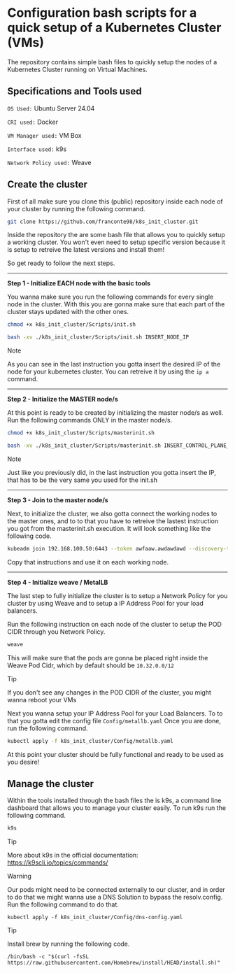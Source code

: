 # Configuration bash scripts for a quick setup of a Kubernetes Cluster (VMs)

The repository contains simple bash files to quickly setup the nodes of a Kubernetes Cluster running on Virtual Machines.

## Specifications and Tools used

` OS Used: ` Ubuntu Server 24.04  

` CRI used: ` Docker

` VM Manager used: ` VM Box

` Interface used: ` k9s

` Network Policy used: ` Weave

## Create the cluster

First of all make sure you clone this (public) repository inside each node of your cluster by running the following command.

```bash
git clone https://github.com/franconte98/k8s_init_cluster.git
```

Inside the repository the are some bash file that allows you to quickly setup a working cluster. You won't even need to setup specific version because it is setup to retreive the latest versions and install them! 

So get ready to follow the next steps.

---

**Step 1 - Initialize EACH node with the basic tools**

You wanna make sure you run the following commands for every single node in the cluster. With this you are gonna make sure that each part of the cluster stays updated with the other ones. 

```bash
chmod +x k8s_init_cluster/Scripts/init.sh
```
```bash
bash -xv ./k8s_init_cluster/Scripts/init.sh INSERT_NODE_IP
```

> [!NOTE]
> As you can see in the last instruction you gotta insert the desired IP of the node for your kubernetes cluster. You can retreive it by using the ```ip a``` command.

---

**Step 2 - Initialize the MASTER node/s**

At this point is ready to be created by initializing the master node/s as well. Run the following commands ONLY in the master node/s.

```bash
chmod +x k8s_init_cluster/Scripts/masterinit.sh
```
```bash
bash -xv ./k8s_init_cluster/Scripts/masterinit.sh INSERT_CONTROL_PLANE_IP
```

> [!NOTE]
> Just like you previously did, in the last instruction you gotta insert the IP, that has to be the very same you used for the init.sh

---

**Step 3 - Join to the master node/s**

Next, to initialize the cluster, we also gotta connect the working nodes to the master ones, and to to that you have to retreive the lastest instruction you got from the masterinit.sh execution. It will look something like the following code.

```bash
kubeadm join 192.168.100.50:6443 --token awfaaw.awdawdawd --discovery-token-ca-cert-hash sha256:1233sfjsjsnfsefiusdbmsivseunf34231 --cri-socket unix:///var/run/cri-dockerd.sock
```

Copy that instructions and use it on each working node.

---

**Step 4 - Initialize weave / MetalLB**

The last step to fully initialize the cluster is to setup a Network Policy for you cluster by using Weave and to setup a IP Address Pool for your load balancers.

Run the following instruction on each node of the cluster to setup the POD CIDR through you Network Policy.

```bash
weave
```

This will make sure that the pods are gonna be placed right inside the Weave Pod Cidr, which by default should be `10.32.0.0/12`

> [!TIP]
> If you don't see any changes in the POD CIDR of the cluster, you might wanna reboot your VMs

Next you wanna setup your IP Address Pool for your Load Balancers. To to that you gotta edit the config file `Config/metallb.yaml` Once you are done, run the following command.

```bash
kubectl apply -f k8s_init_cluster/Config/metallb.yaml
```

At this point your cluster should be fully functional and ready to be used as you desire!

## Manage the cluster

Within the tools installed through the bash files the is k9s, a command line dashboard that allows you to manage your cluster easily. To run k9s run the following command.

```bash
k9s
```

> [!TIP]
> More about k9s in the official documentation: https://k9scli.io/topics/commands/

> [!WARNING]
> Our pods might need to be connected externally to our cluster, and in order to do that we might wanna use a DNS Solution to bypass the resolv.config. Run the following command to do that.
>
> ```kubectl apply -f k8s_init_cluster/Config/dns-config.yaml```

> [!TIP]
> Install brew by running the following code.
> 
> ```/bin/bash -c "$(curl -fsSL https://raw.githubusercontent.com/Homebrew/install/HEAD/install.sh)"```
